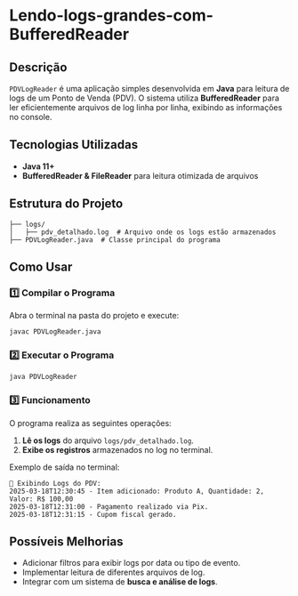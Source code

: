 # Lendo-logs-grandes-com-BufferedReader

## Descrição
`PDVLogReader` é uma aplicação simples desenvolvida em **Java** para leitura de logs de um Ponto de Venda (PDV). O sistema utiliza **BufferedReader** para ler eficientemente arquivos de log linha por linha, exibindo as informações no console.

## Tecnologias Utilizadas
- **Java 11+**
- **BufferedReader & FileReader** para leitura otimizada de arquivos

## Estrutura do Projeto
```
├── logs/
│   ├── pdv_detalhado.log  # Arquivo onde os logs estão armazenados
├── PDVLogReader.java  # Classe principal do programa
```

## Como Usar

### 1️⃣ Compilar o Programa
Abra o terminal na pasta do projeto e execute:
```sh
javac PDVLogReader.java
```

### 2️⃣ Executar o Programa
```sh
java PDVLogReader
```

### 3️⃣ Funcionamento
O programa realiza as seguintes operações:
1. **Lê os logs** do arquivo `logs/pdv_detalhado.log`.
2. **Exibe os registros** armazenados no log no terminal.

Exemplo de saída no terminal:
```
🔹 Exibindo Logs do PDV:
2025-03-18T12:30:45 - Item adicionado: Produto A, Quantidade: 2, Valor: R$ 100,00
2025-03-18T12:31:00 - Pagamento realizado via Pix.
2025-03-18T12:31:15 - Cupom fiscal gerado.
```

## Possíveis Melhorias
- Adicionar filtros para exibir logs por data ou tipo de evento.
- Implementar leitura de diferentes arquivos de log.
- Integrar com um sistema de **busca e análise de logs**.
